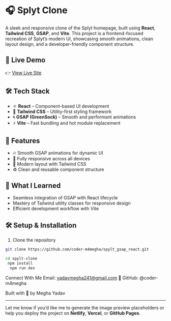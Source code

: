 # 🎧 Splyt Clone

A sleek and responsive clone of the Splyt homepage, built using **React**, **Tailwind CSS**, **GSAP**, and **Vite**. This project is a frontend-focused recreation of Splyt’s modern UI, showcasing smooth animations, clean layout design, and a developer-friendly component structure.

## 🚀 Live Demo

👉 [View Live Site](https://your-live-demo-link.com)



## 🛠️ Tech Stack

- ⚛️ **React** – Component-based UI development  
- 💨 **Tailwind CSS** – Utility-first styling framework  
- 🌀 **GSAP (GreenSock)** – Smooth and performant animations  
- ⚡ **Vite** – Fast bundling and hot module replacement  

## 📌 Features

- 🔥 Smooth GSAP animations for dynamic UI  
- 📱 Fully responsive across all devices  
- 🎨 Modern layout with Tailwind CSS  
- ♻️ Clean and reusable component structure  

## 🧠 What I Learned

- Seamless integration of GSAP with React lifecycle  
- Mastery of Tailwind utility classes for responsive design  
- Efficient development workflow with Vite  

## 🛠️ Setup & Installation

1. Clone the repository  
```bash
git clone https://github.com/coder-m4megha/spylt_gsap_react.git

cd spylt-clone
 npm install
  npm run dev
  ```

  Connect With Me
Email: yadavmegha241@gmail.com
🐙 GitHub: @coder-m4megha

Built with 💖 by Megha Yadav

---

Let me know if you’d like me to generate the image preview placeholders or help you deploy the project on **Netlify**, **Vercel**, or **GitHub Pages**.



